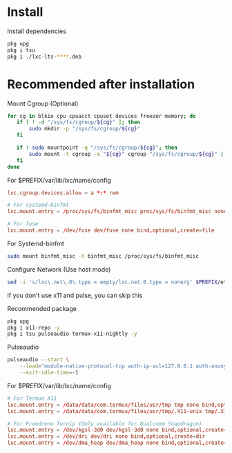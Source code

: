 # Install

Install dependencies

```bash
pkg upg
pkg i tsu
pkg i ./lxc-lts-****.deb
```


# Recommended after installation

Mount Cgroup (Optional)

```bash
for cg in blkio cpu cpuacct cpuset devices freezer memory; do
   if [ ! -d "/sys/fs/cgroup/${cg}" ]; then
       sudo mkdir -p "/sys/fs/cgroup/${cg}"
   fi

   if ! sudo mountpoint -q "/sys/fs/cgroup/${cg}"; then
       sudo mount -t cgroup -o "${cg}" cgroup "/sys/fs/cgroup/${cg}" || true
   fi
done
```

For $PREFIX/var/lib/lxc/name/config

```conf
lxc.cgroup.devices.allow = a *:* rwm

# For systemd-binfmt
lxc.mount.entry = /proc/sys/fs/binfmt_misc proc/sys/fs/binfmt_misc none bind,optional,create=dir

# For fuse
lxc.mount.entry = /dev/fuse dev/fuse none bind,optional,create=file
```

For Systemd-binfmt

```bash
sudo mount binfmt_misc -t binfmt_misc /proc/sys/fs/binfmt_misc
```

Configure Network (Use host mode)

```bash
sed -i 's/lxc\.net\.0\.type = empty/lxc.net.0.type = none/g' $PREFIX/etc/lxc/default.conf
```

If you don't use x11 and pulse, you can skip this

Recommended package

```bash
pkg upg
pkg i x11-repo -y
pkg i tsu pulseaudio termux-x11-nightly -y
```

Pulseaudio

```bash
pulseaudio --start \
    --load="module-native-protocol-tcp auth-ip-acl=127.0.0.1 auth-anonymous=1" \
    --exit-idle-time=-1
```

For $PREFIX/var/lib/lxc/name/config

```conf
# For Termux X11
lxc.mount.entry = /data/data/com.termux/files/usr/tmp tmp none bind,optional,create=dir
lxc.mount.entry = /data/data/com.termux/files/usr/tmp/.X11-unix tmp/.X11-unix none bind,ro,optional,create=dir

# For Freedreno Turnip (Only available for Qualcomm Snapdragon)
lxc.mount.entry = /dev/kgsl-3d0 dev/kgsl-3d0 none bind,optional,create=file
lxc.mount.entry = /dev/dri dev/dri none bind,optional,create=dir
lxc.mount.entry = /dev/dma_heap dev/dma_heap none bind,optional,create=dir
```